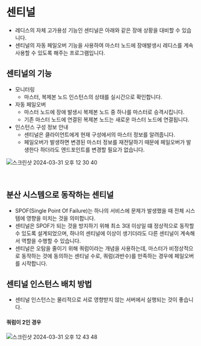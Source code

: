 # 센티널

- 레디스의 자체 고가용성 기능인 센티널은 아래와 같은 장애 상황을 대비할 수 있습니다.
- 센티널의 자동 페일오버 기능을 사용하여 마스터 노드에 장애발생시 레디스를 계속 사용할 수 있도록 해주는 프로그램입니다.

## 센티널의 기능

- 모니터링
  - 마스터, 복제본 노드 인스턴스의 상태를 실시간으로 확인합니다.
- 자동 페일오버
  - 마스터 노드에 장애 발생시 복제본 노드 중 하나를 마스터로 승격시킵니다.
  - 기존 마스터 노드에 연결된 복제본 노드는 새로운 마스터 노드에 연결됩니다.
- 인스턴스 구성 정보 안내
  - 센티널은 클라이언트에게 현재 구성에서의 마스터 정보를 알려줍니다.
  - 페일오버가 발생하면 변경된 마스터 정보를 재전달하기 때문에 페일오버가 발생한다 하더라도 엔드포인트를 변경할 필요가 없습니다.

![스크린샷 2024-03-31 오후 12 30 40](https://github.com/kdg0209/realizers/assets/80187200/c342751c-af3c-43ab-a1dd-66450241c682)

<br>

## 분산 시스템으로 동작하는 센티널

- SPOF(Single Point Of Failure)는 하나의 서비스에 문제가 발생했을 때 전체 시스템에 영향을 미치는 것을 의미합니다.
- 센티널은 SPOF가 되는 것을 방지하기 위해 최소 3대 이상일 떄 정상적으로 동작할 수 있도록 설계되었으며, 하나의 센티널에 이상이 생기더라도 다른 센티널이 계속해서 역할을 수행할 수 있습니다.
- 센티널은 오탐을 줄이기 위해 쿼럼이라는 개념을 사용하는데, 마스터가 비정상적으로 동작하는 것에 동의하는 센티널 수로, 쿼럼(과반수)를 만족하는 경우에 페일오버를 시작합니다.

## 센티널 인스턴스 배치 방법

- 센티널 인스턴스는 물리적으로 서로 영향받지 않는 서버에서 실행되는 것이 좋습니다.

#### 쿼럼이 2인 경우

![스크린샷 2024-03-31 오후 12 43 48](https://github.com/kdg0209/realizers/assets/80187200/dc8be5c7-c6df-4a48-a89b-0c99e82636ad)

<br>





